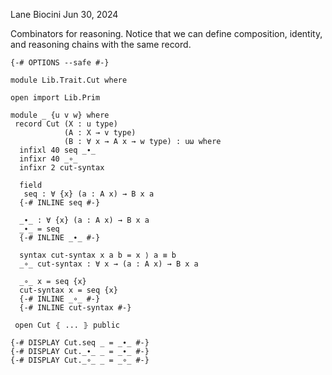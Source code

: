 Lane Biocini
Jun 30, 2024

Combinators for reasoning. Notice that we can define composition,
identity, and reasoning chains with the same record.

```
{-# OPTIONS --safe #-}

module Lib.Trait.Cut where

open import Lib.Prim

module _ {u v w} where
 record Cut (X : u type)
            (A : X → v type)
            (B : ∀ x → A x → w type) : uω where
  infixl 40 seq _∙_
  infixr 40 _∘_
  infixr 2 cut-syntax

  field
   seq : ∀ {x} (a : A x) → B x a
  {-# INLINE seq #-}

  _∙_ : ∀ {x} (a : A x) → B x a
  _∙_ = seq
  {-# INLINE _∙_ #-}

  syntax cut-syntax x a b = x ⟩ a ≡ b
  _∘_ cut-syntax : ∀ x → (a : A x) → B x a

  _∘_ x = seq {x}
  cut-syntax x = seq {x}
  {-# INLINE _∘_ #-}
  {-# INLINE cut-syntax #-}

 open Cut ⦃ ... ⦄ public

{-# DISPLAY Cut.seq _ = _∙_ #-}
{-# DISPLAY Cut._∙_ _ = _∙_ #-}
{-# DISPLAY Cut._∘_ _ = _∘_ #-}
